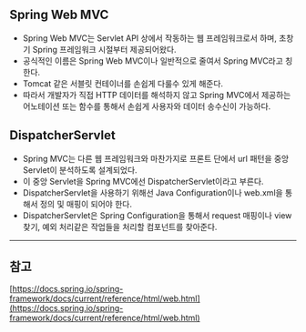 
## Spring Web MVC
- Spring Web MVC는 Servlet API 상에서 작동하는 웹 프레임워크로서 하며, 초창기 Spring 프레임워크 시절부터 제공되어왔다. 
- 공식적인 이름은 Spring Web MVC이나 일반적으로 줄여서 Spring MVC라고 칭한다.
- Tomcat 같은 서블릿 컨테이너를 손쉽게 다룰수 있게 해준다. 
- 따라서 개발자가 직접 HTTP 데이터를 해석하지 않고 Spring MVC에서 제공하는 어노테이션 또는 함수를 통해서 손쉽게 사용자와 데이터 송수신이 가능하다.

## DispatcherServlet
- Spring MVC는 다른 웹 프레임워크와 마찬가지로 프론트 단에서 url 패턴을 중앙 Servlet이 분석하도록 설계되었다. 
- 이 중앙 Servlet을 Spring MVC에선 DispatcherServlet이라고 부른다. 
- DispatcherServlet을 사용하기 위해선 Java Configuration이나 web.xml을 통해서 정의 및 매핑이 되어야 한다.
- DispatcherServlet은 Spring Configuration을 통해서 request 매핑이나 view 찾기, 예외 처리같은 작업들을 처리할 컴포넌트를 찾아준다.



----
## 참고
[https://docs.spring.io/spring-framework/docs/current/reference/html/web.html](https://docs.spring.io/spring-framework/docs/current/reference/html/web.html)
